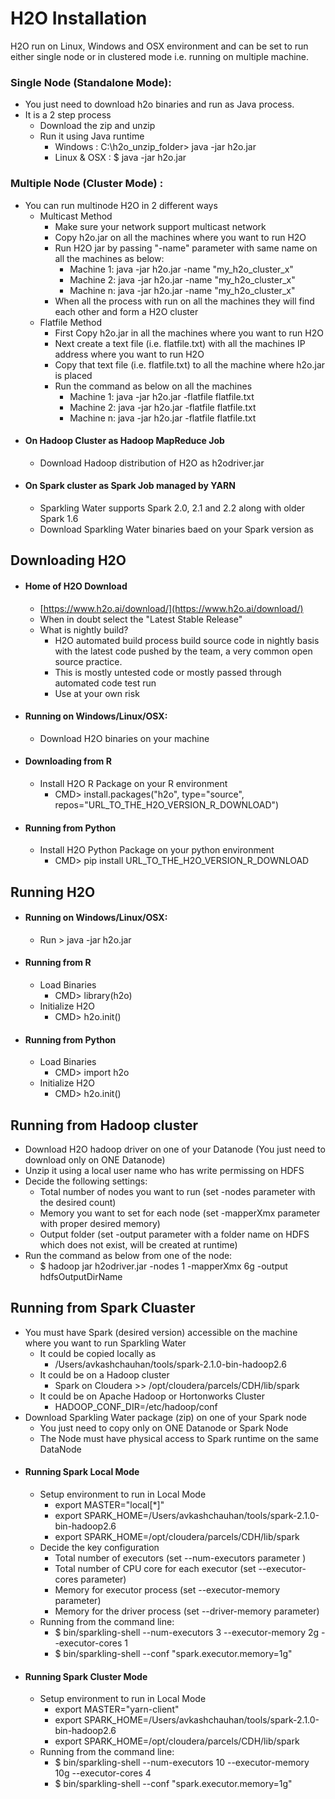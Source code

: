 # H2O Installation #

H2O run on Linux, Windows and OSX environment and can be set to run either single node or in clustered mode i.e. running on multiple machine.

### Single Node (Standalone Mode): ###
 - You just need to download h2o binaries and run as Java process. 
 - It is a 2 step process
   - Download the zip and unzip
   - Run it using Java runtime
     - Windows     : C:\h2o_unzip_folder> java -jar h2o.jar
     - Linux & OSX : $ java -jar h2o.jar
 
### Multiple Node (Cluster Mode) : ###
 - You can run multinode H2O in 2 different ways
   - Multicast Method
     - Make sure your network support multicast network
     - Copy h2o.jar on all the machines where you want to run H2O
     - Run H2O jar by passing "-name" parameter with same name on all the machines as below:
       - Machine 1: java -jar h2o.jar -name "my_h2o_cluster_x"
       - Machine 2: java -jar h2o.jar -name "my_h2o_cluster_x"
       - Machine n: java -jar h2o.jar -name "my_h2o_cluster_x"       
     - When all the process with run on all the machines they will find each other and form a H2O cluster
   - Flatfile Method
     - First Copy h2o.jar in all the machines where you want to run H2O
     - Next create a text file (i.e. flatfile.txt) with all the machines IP address where you want to run H2O
     - Copy that text file (i.e. flatfile.txt) to all the machine where h2o.jar is placed
     - Run the command as below on all the machines
       - Machine 1: java -jar h2o.jar -flatfile flatfile.txt
       - Machine 2: java -jar h2o.jar -flatfile flatfile.txt
       - Machine n: java -jar h2o.jar -flatfile flatfile.txt              
 - #### On Hadoop Cluster as Hadoop MapReduce Job ####
   - Download Hadoop distribution of H2O as h2odriver.jar
 - #### On Spark cluster as Spark Job managed by YARN ####
   - Sparkling Water supports Spark 2.0, 2.1 and 2.2 along with older Spark 1.6  
   - Download Sparkling Water binaries baed on your Spark version as 
 
## Downloading H2O ##
 - #### Home of H2O Download ####
   - [https://www.h2o.ai/download/](https://www.h2o.ai/download/)
   - When in doubt select the "Latest Stable Release"
   - What is nightly build?
     - H2O automated build process build source code in nightly basis with the latest code pushed by the team, a very common open source practice. 
     - This is mostly untested code or mostly passed through automated code test run
     - Use at your own risk
 - #### Running on Windows/Linux/OSX: ####
   - Download H2O binaries on your machine
 - #### Downloading from R ####
   - Install H2O R Package on your R environment
     - CMD> install.packages("h2o", type="source", repos="URL_TO_THE_H2O_VERSION_R_DOWNLOAD")
 - #### Running from Python ####
   - Install H2O Python Package on your python environment
     - CMD> pip install URL_TO_THE_H2O_VERSION_R_DOWNLOAD

## Running H2O ##
 - #### Running on Windows/Linux/OSX: ####
   - Run > java -jar h2o.jar
 - #### Running from R ####
   - Load Binaries
     - CMD> library(h2o)
   - Initialize H2O
     - CMD> h2o.init()     
 - #### Running from Python ####
   - Load Binaries
     - CMD> import h2o
   - Initialize H2O
     - CMD> h2o.init()     

## Running from Hadoop cluster ##
 - Download H2O hadoop driver on one of your Datanode (You just need to download only on ONE Datanode)
 - Unzip it using a local user name who has write permissing on HDFS
 - Decide the following settings:
   - Total number of nodes you want to run (set -nodes parameter with the desired count)
   - Memory you want to set for each node (set -mapperXmx parameter with proper desired memory)
   - Output folder (set -output parameter with a folder name on HDFS which does not exist, will be created at runtime)
 - Run the command as below from one of the node:
   - $ hadoop jar h2odriver.jar -nodes 1 -mapperXmx 6g -output hdfsOutputDirName 
 
## Running from Spark Cluaster ##
 - You must have Spark (desired version) accessible on the machine where you want to run Sparkling Water
   - It could be copied locally as 
     - /Users/avkashchauhan/tools/spark-2.1.0-bin-hadoop2.6
   - It could be on a Hadoop cluster
     - Spark on Cloudera  >> /opt/cloudera/parcels/CDH/lib/spark
   - It could be on Apache Hadoop or Hortonworks Cluster
     - HADOOP_CONF_DIR=/etc/hadoop/conf
 - Download Sparkling Water package (zip) on one of your Spark node 
   - You just need to copy only on ONE Datanode or Spark Node
   - The Node must have physical access to Spark runtime on the same DataNode
 - #### Running Spark Local Mode #### 
   - Setup environment to run in Local Mode
     - export MASTER="local[*]" 
     - export SPARK_HOME=/Users/avkashchauhan/tools/spark-2.1.0-bin-hadoop2.6
     - export SPARK_HOME=/opt/cloudera/parcels/CDH/lib/spark
   - Decide the key configuration
     - Total number of executors (set --num-executors parameter )
     - Total number of CPU core for each executor (set --executor-cores parameter)
     - Memory for executor process (set --executor-memory parameter)
     - Memory for the driver process (set --driver-memory parameter)
   - Running from the command line:
     - $ bin/sparkling-shell --num-executors 3 --executor-memory 2g --executor-cores 1
     - $ bin/sparkling-shell --conf "spark.executor.memory=1g"
 - #### Running Spark Cluster Mode ####
   - Setup environment to run in Local Mode
     - export MASTER="yarn-client" 
     - export SPARK_HOME=/Users/avkashchauhan/tools/spark-2.1.0-bin-hadoop2.6
     - export SPARK_HOME=/opt/cloudera/parcels/CDH/lib/spark
   - Running from the command line:
     - $ bin/sparkling-shell --num-executors 10 --executor-memory 10g --executor-cores 4
     - $ bin/sparkling-shell --conf "spark.executor.memory=1g"


